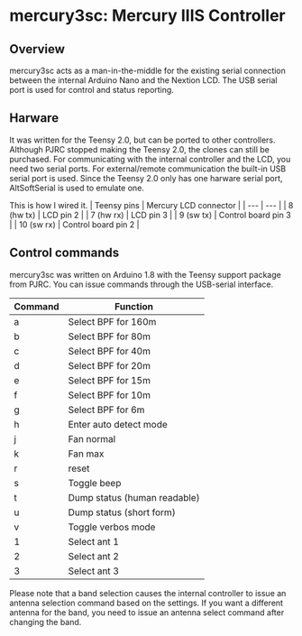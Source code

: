 # mercury3sc: Mercury IIIS Controller
## Overview
mercury3sc acts as a man-in-the-middle for the existing serial connection
between the internal Arduino Nano and the Nextion LCD.  The USB
serial port is used for control and status reporting.

## Harware
It was written for the Teensy 2.0, but can be ported to other controllers.
Although PJRC stopped making the Teensy 2.0, the clones can still be purchased.
For communicating with the internal controller and the LCD, you need two
serial ports. For external/remote communication the built-in USB serial
port is used. Since the Teensy 2.0 only has one harware serial port, 
AltSoftSerial is used to emulate one.

This is how I wired it.
| Teensy pins | Mercury LCD connector |
| --- | --- |
| 8 (hw tx) | LCD pin 2 |
| 7 (hw rx) | LCD pin 3 |
| 9 (sw tx) | Control board pin 3 |
| 10 (sw rx) | Control board pin 2 |


## Control commands
mercury3sc was written on Arduino 1.8 with the Teensy support package from PJRC.
You can issue commands through the USB-serial interface.

| Command | Function |
| --- | --- |
| a | Select BPF for 160m |
| b | Select BPF for 80m |
| c | Select BPF for 40m |
| d | Select BPF for 20m |
| e | Select BPF for 15m |
| f | Select BPF for 10m |
| g | Select BPF for 6m |
| h | Enter auto detect mode |
| j | Fan normal |
| k | Fan max |
| r | reset |
| s | Toggle beep |
| t | Dump status (human readable) |
| u | Dump status (short form) |
| v | Toggle verbos mode |
| 1 | Select ant 1 |
| 2 | Select ant 2 |
| 3 | Select ant 3 |

Please note that a band selection causes the internal controller to issue an antenna
selection command based on the settings. If you want a different antenna for the band,
you need to issue an antenna select command after changing the band.
